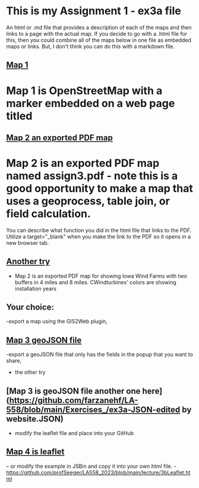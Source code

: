# This is my Assignment 1 - ex3a file


An html or .md file that provides a description of each of the maps and then links to a page with the actual map. If you decide to go with a .html file for this,
then you could combine all of the maps below in one file as embedded maps or links. But, I don't think you can do this with a markdown file. 

## [Map 1](Assign3a.html)
# Map 1 is OpenStreetMap with a marker embedded on a web page titled


## [Map 2 an exported PDF map](ex3a-geopdf.pdf)
# Map 2 is an exported PDF map named assign3.pdf - note this is a good opportunity to make a map that uses a geoprocess, table join, or field calculation. 
You can describe what function you did in the html file that links to the PDF. Utilize a target="_blank" when you make the link to the PDF so it opens in a new 
browser tab.
## [Another try](Map.pdf)
- Map 2 is an exported PDF map for showing Iowa Wind Farms with two buffers in 4 miles and 8 miles. CWindturbines' colors are showing installation years

## Your choice:  

-export a map using the GIS2Web plugin,  

## [Map 3  geoJSON file](https://github.com/farzanehf/LA-558/blob/main/Exercises_/ex3a-JSON.geojson)
-export a geoJSON file that only has the fields in the popup that you want to share, 

- the other try
## [Map 3 is geoJSON file another one here](https://github.com/farzanehf/LA-558/blob/main/Exercises_/ex3a-JSON-edited by website.JSON)




- modify the leaflet file and place into your GitHub 
## [Map 4 is leaflet](../ex3a/ex3a-qgis2web/index.html)

– or modify the example in JSBin and copy it into your own html file. -  https://github.com/profSeeger/LA558_2023/blob/main/lecture/3bLeaflet.html  

 
